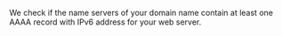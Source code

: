 We check if the name servers of your domain name contain at least one AAAA record with IPv6 address for your web server.
